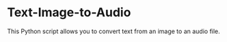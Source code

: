 # Text-Image-to-Audio
This Python script allows you to convert text from an image to an audio file.
